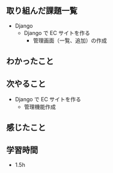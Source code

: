 ## 取り組んだ課題一覧
- Django
  - Django で EC サイトを作る
    - 管理画面（一覧、追加）の作成
## わかったこと

## 次やること
  - Django で EC サイトを作る<br>
     - 管理機能作成
## 感じたこと

## 学習時間
- 1.5h